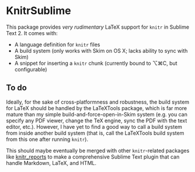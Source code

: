 # KnitrSublime

This package provides *very rudimentary* LaTeX support for `knitr` in Sublime Text 2. It comes with:

* A language definition for `knitr` files
* A build system (only works with Skim on OS X; lacks ability to sync with Skim)
* A snippet for inserting a `knitr` chunk (currently bound to ⌥⌘C, but configurable)

## To do

Ideally, for the sake of cross-platformness and robustness, the build system for LaTeX should be handled by the LaTeXTools package, which is far more mature than my simple build-and-force-open-in-Skim system (e.g. you can specify any PDF viewer, change the TeX engine, sync the PDF with the text editor, etc.). However, I have yet to find a good way to call a build system from inside another build system (that is, call the LaTeXTools build system from this one after running `knitr`).

This should maybe eventually be merged with other `knitr`-related packages like [knitr_reports](https://github.com/nachocab/knitr_reports) to make a comprehensive Sublime Text plugin that can handle Markdown, LaTeX, and HTML.
